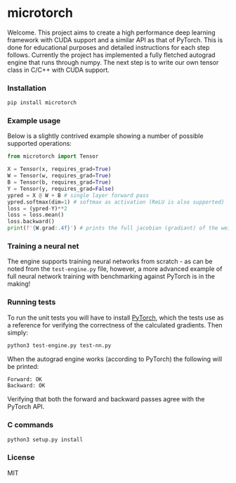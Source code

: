 # microtorch

Welcome. This project aims to create a high performance deep learning framework with CUDA support and a similar API as that of PyTorch. This is done for educational purposes and detailed instructions for each step follows. Currently the project has implemented a fully fletched autograd engine that runs through numpy. The next step is to write our own tensor class in C/C++ with CUDA support.

### Installation

```bash
pip install microtorch
```

### Example usage

Below is a slightly contrived example showing a number of possible supported operations:

```python
from microtorch import Tensor

X = Tensor(x, requires_grad=True)
W = Tensor(w, requires_grad=True)
B = Tensor(b, requires_grad=True)
Y = Tensor(y, requires_grad=False)
ypred = X @ W + B # single layer forward pass
ypred.softmax(dim=1) # softmax as activation (ReLU is also supported)
loss = (ypred-Y)**2
loss = loss.mean()
loss.backward()
print(f'{W.grad:.4f}') # prints the full jacobian (gradiant) of the weight matrix
```

### Training a neural net

The engine supports training neural networks from scratch - as can be noted from the `test-engine.py` file, however, a more advanced example of full neural network training with benchmarking against PyTorch is in the making!

### Running tests

To run the unit tests you will have to install [PyTorch](https://pytorch.org/), which the tests use as a reference for verifying the correctness of the calculated gradients. Then simply:

```bash
python3 test-engine.py test-nn.py
```

When the autograd engine works (according to PyTorch) the following will be printed:
```bash
Forward: OK
Backward: OK
```

Verifying that both the forward and backward passes agree with the PyTorch API.

### C commands

```bash
python3 setup.py install
```

### License

MIT